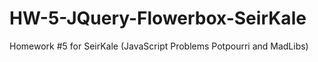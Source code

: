 # HW-5-JQuery-Flowerbox-SeirKale
Homework #5 for SeirKale (JavaScript Problems Potpourri and MadLibs)
